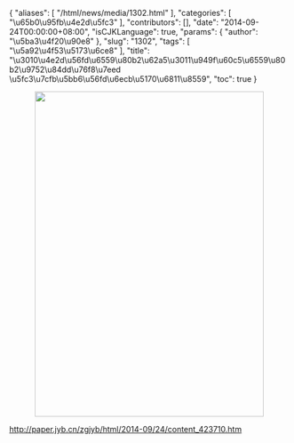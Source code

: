{
    "aliases": [
        "/html/news/media/1302.html"
    ],
    "categories": [
        "\u65b0\u95fb\u4e2d\u5fc3"
    ],
    "contributors": [],
    "date": "2014-09-24T00:00:00+08:00",
    "isCJKLanguage": true,
    "params": {
        "author": "\u5ba3\u4f20\u90e8"
    },
    "slug": "1302",
    "tags": [
        "\u5a92\u4f53\u5173\u6ce8"
    ],
    "title": "\u3010\u4e2d\u56fd\u6559\u80b2\u62a5\u3011\u949f\u60c5\u6559\u80b2\u9752\u84dd\u76f8\u7eed \u5fc3\u7cfb\u5bb6\u56fd\u6ecb\u5170\u6811\u8559",
    "toc": true
}

[<img
    src="https://cdn.tfls.online/mirror/full/8d0f3cd037648db292757d892a743e0ecc644816.jpg"
    style="display:block;margin-left:auto;margin-right:auto;"
    decoding="async"
    fetchpriority="auto"
    loading="lazy"
    height="585"
    width="412"
/>](http://paper.jyb.cn/zgjyb/html/2014-09/24/content_423710.htm)




<http://paper.jyb.cn/zgjyb/html/2014-09/24/content_423710.htm>


